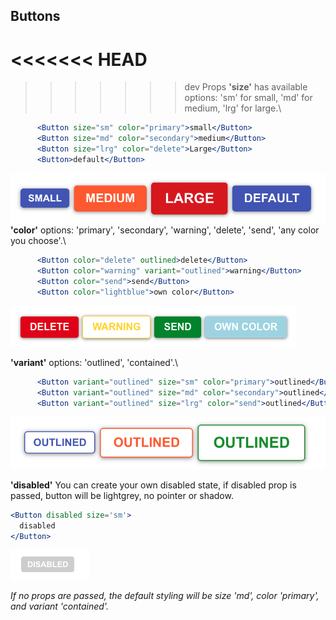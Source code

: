 ## Buttons
<<<<<<< HEAD
=======

>>>>>>> dev
Props
**'size'** has available options: 'sm' for small, 'md' for medium, 'lrg' for large.\

```jsx
      <Button size="sm" color="primary">small</Button>
      <Button size="md" color="secondary">medium</Button>
      <Button size="lrg" color="delete">Large</Button>
      <Button>default</Button>
```

![Buttons](./assets/buttonsizes.png)
**'color'** options: 'primary', 'secondary', 'warning', 'delete', 'send', 'any color you choose'.\

```jsx
      <Button color="delete" outlined>delete</Button>
      <Button color="warning" variant="outlined">warning</Button>
      <Button color="send">send</Button>
      <Button color="lightblue">own color</Button>
```

![button-sizes](./assets/extracolors.png)

**'variant'** options: 'outlined', 'contained'.\

```jsx
      <Button variant="outlined" size="sm" color="primary">outlined</Button>
      <Button variant="outlined" size="md" color="secondary">outlined</Button>
      <Button variant="outlined" size="lrg" color="send">outlined</Button>
```

![button-contained](./assets/outlinedbuttons.png)

**'disabled'** You can create your own disabled state, if disabled prop is passed, button will be lightgrey, no pointer or shadow.

```jsx
<Button disabled size='sm'>
  disabled
</Button>
```

![disabled](./assets/disabled.png)

_If no props are passed, the default styling will be size 'md', color 'primary', and variant 'contained'._
